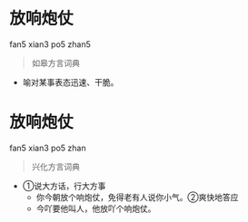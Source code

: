 # 放响炮仗
fan5 xian3 po5 zhan5
> 如皋方言词典
- 喻对某事表态迅速、干脆。

# 放响炮仗
fan5 xian3 po5 zhan
> 兴化方言词典
- ①说大方话，行大方事
  - 你今朝放个响炮仗，免得老有人说你小气。②爽快地答应
  - 今吖要他叫人，他放吖个响炮仗。
